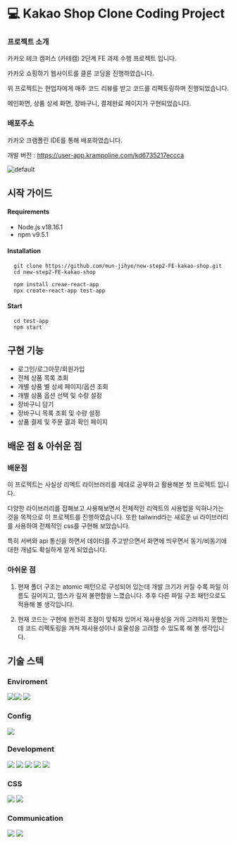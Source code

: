 # :computer: Kakao Shop Clone Coding Project
### 프로젝트 소개
카카오 테크 캠퍼스 (카테캠) 2단계 FE 과제 수행 프로젝트 입니다.

카카오 쇼핑하기 웹사이트를 클론 코딩을 진행하였습니다.

위 프로젝트는 현업자에게 매주 코드 리뷰를 받고 코드를 리펙토링하며 진행되었습니다. 

메인화면, 상품 상세 화면, 장바구니, 결제완료 페이지가 구현되었습니다. 

### 배포주소
카카오 크램폴린 IDE를 통해 배포하였습니다. 

개발 버전 : https://user-app.krampoline.com/kd6735217eccca

![default](./public/images/구현화면.png)

## 시작 가이드
#### Requirements
- Node.js v18.16.1
- npm v9.5.1

#### Installation
```
  git clone https://github.com/mun-jihye/new-step2-FE-kakao-shop.git
  cd new-step2-FE-kakao-shop
```
```
  npm install creae-react-app
  npx create-react-app test-app
```

#### Start
```
  cd test-app
  npm start 
```

## 구현 기능

- 로그인/로그아웃/회원가입
- 전체 상품 목록 조회
- 개별 상품 별 상세 페이지/옵션 조회
- 개별 상품 옵션 선택 및 수량 설정
- 장바구니 담기
- 장바구니 목록 조회 및 수량 설정
- 상품 결제 및 주문 결과 확인 페이지

## 배운 점 & 아쉬운 점 
### 배운점
이 프로젝트는 사실상 리엑트 라이브러리를 제대로 공부하고 활용해본 첫 프로젝트 입니다.

다양한 라이브러리를 접해보고 사용해보면서 전체적인 리엑트의 사용법을 익혀나가는 것을 목적으로 이 프로젝트를 진행하였습니다. 또한 tailwind라는 새로운 ui 라이브러리를 사용하여 전체적인 css를 구현해 보았습니다.

특히 서버와 api 통신을 하면서 데이터를 주고받으면서 화면에 띄우면서 동기/비동기에 대한 개념도 확실하게 알게 되었습니다.

### 아쉬운 점
1. 현재 폴더 구조는 atomic 패턴으로 구성되어 있는데 개발 크기가 커질 수록 파일 이름도 길어지고, 뎁스가 깊져 불편함을 느꼈습니다. 추후 다른 파일 구조 패턴으로도 적용해 볼 생각입니다.

2. 현재 코드는 구현에 완전히 초점이 맞춰져 있어서 재사용성을 거의 고려하지 못했는데 코드 리펙토링을 겨쳐 재사용성이나 효율성을 고려할 수 있도록 해 볼 생각입니다. 

## 기술 스텍
### Enviroment
<img src="https://img.shields.io/badge/GITHUB-181717?style=for-the-badge&logo=GITHUB&logoColor=white"><img src="https://img.shields.io/badge/GIT-F05032?style=for-the-badge&logo=GIT&logoColor=white">
<img src="https://img.shields.io/badge/VISUAL STUDIO CODE-007ACC?style=for-the-badge&logo=VISUAL STUDIO CODE&logoColor=white">

### Config
<img src="https://img.shields.io/badge/npm-CB3837?style=for-the-badge&logo=npm&logoColor=white">

### Development
<img src="https://img.shields.io/badge/JAVASCRIPT-F7DF1E?style=for-the-badge&logo=JAVASCRIPT&logoColor=white">
<img src="https://img.shields.io/badge/REACT-61DAFB?style=for-the-badge&logo=REACT&logoColor=white">
<img src="https://img.shields.io/badge/React Router-CA4245?style=for-the-badge&logo=React Router&logoColor=white">
<img src="https://img.shields.io/badge/React Query-FF4154?style=for-the-badge&logo=React Query&logoColor=white">
<img src="https://img.shields.io/badge/Redux-764ABC?style=for-the-badge&logo=Redux&logoColor=white">

### CSS
<img src="https://img.shields.io/badge/tailwind-06B6D4?style=for-the-badge&logo=tailwind&logoColor=white">
<img src="https://img.shields.io/badge/styled components-DB7093?style=for-the-badge&logo=styled components&logoColor=white">

### Communication
<img src="https://img.shields.io/badge/slack-4A154B?style=for-the-badge&logo=slack&logoColor=white">
<img src="https://img.shields.io/badge/notion-000000?style=for-the-badge&logo=notion&logoColor=white">

